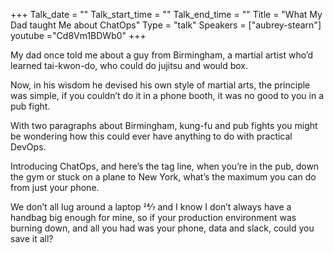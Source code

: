 +++
Talk_date = ""
Talk_start_time = ""
Talk_end_time = ""
Title = "What My Dad taught Me about ChatOps"
Type = "talk"
Speakers = ["aubrey-stearn"]
youtube ="Cd8Vm1BDWb0"
+++

My dad once told me about a guy from Birmingham, a martial artist who’d learned tai-kwon-do, who could do jujitsu and would box.

Now, in his wisdom he devised his own style of martial arts, the principle was simple, if you couldn’t do it in a phone booth, it was no good to you in a pub fight.

With two paragraphs about Birmingham, kung-fu and pub fights you might be wondering how this could ever have anything to do with practical DevOps.

Introducing ChatOps, and here’s the tag line, when you’re in the pub, down the gym or stuck on a plane to New York, what’s the maximum you can do from just your phone.

We don’t all lug around a laptop 24⁄7 and I know I don’t always have a handbag big enough for mine, so if your production environment was burning down, and all you had was your phone, data and slack, could you save it all?
